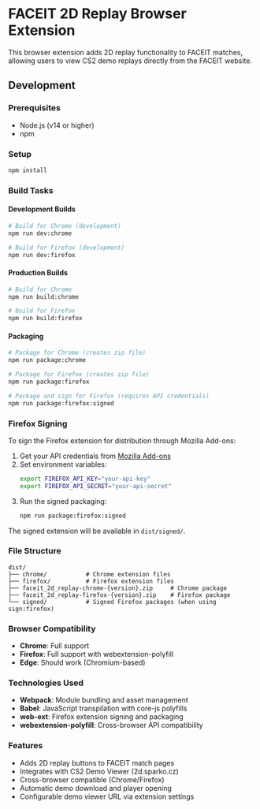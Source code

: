 # FACEIT 2D Replay Browser Extension

This browser extension adds 2D replay functionality to FACEIT matches, allowing users to view CS2 demo replays directly from the FACEIT website.

## Development

### Prerequisites

- Node.js (v14 or higher)
- npm

### Setup

```bash
npm install
```

### Build Tasks

#### Development Builds

```bash
# Build for Chrome (development)
npm run dev:chrome

# Build for Firefox (development)
npm run dev:firefox
```

#### Production Builds

```bash
# Build for Chrome
npm run build:chrome

# Build for Firefox
npm run build:firefox
```

#### Packaging

```bash
# Package for Chrome (creates zip file)
npm run package:chrome

# Package for Firefox (creates zip file)
npm run package:firefox

# Package and sign for Firefox (requires API credentials)
npm run package:firefox:signed
```

### Firefox Signing

To sign the Firefox extension for distribution through Mozilla Add-ons:

1. Get your API credentials from [Mozilla Add-ons](https://addons.mozilla.org/en-US/developers/addon/api/key/)
2. Set environment variables:
   ```bash
   export FIREFOX_API_KEY="your-api-key"
   export FIREFOX_API_SECRET="your-api-secret"
   ```
3. Run the signed packaging:
   ```bash
   npm run package:firefox:signed
   ```

The signed extension will be available in `dist/signed/`.

### File Structure

```
dist/
├── chrome/           # Chrome extension files
├── firefox/          # Firefox extension files
├── faceit_2d_replay-chrome-{version}.zip     # Chrome package
├── faceit_2d_replay-firefox-{version}.zip    # Firefox package
└── signed/           # Signed Firefox packages (when using sign:firefox)
```

### Browser Compatibility

- **Chrome**: Full support
- **Firefox**: Full support with webextension-polyfill
- **Edge**: Should work (Chromium-based)

### Technologies Used

- **Webpack**: Module bundling and asset management
- **Babel**: JavaScript transpilation with core-js polyfills
- **web-ext**: Firefox extension signing and packaging
- **webextension-polyfill**: Cross-browser API compatibility

### Features

- Adds 2D replay buttons to FACEIT match pages
- Integrates with CS2 Demo Viewer (2d.sparko.cz)
- Cross-browser compatible (Chrome/Firefox)
- Automatic demo download and player opening
- Configurable demo viewer URL via extension settings
